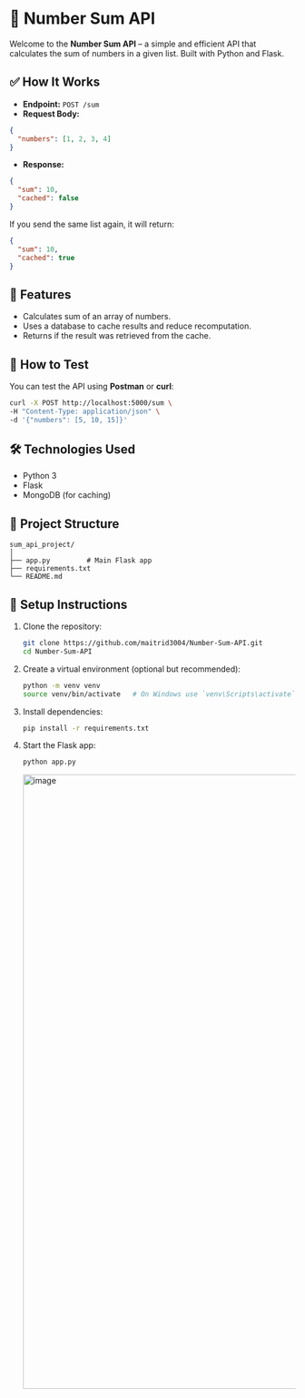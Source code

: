 # 🔢 Number Sum API

Welcome to the **Number Sum API** – a simple and efficient API that calculates the sum of numbers in a given list. Built with Python and Flask.

## ✅ How It Works

- **Endpoint:** `POST /sum`
- **Request Body:**

```json
{
  "numbers": [1, 2, 3, 4]
}
````

* **Response:**

```json
{
  "sum": 10,
  "cached": false
}
```

If you send the same list again, it will return:

```json
{
  "sum": 10,
  "cached": true
}
```

## 🚀 Features

* Calculates sum of an array of numbers.
* Uses a database to cache results and reduce recomputation.
* Returns if the result was retrieved from the cache.

## 🧪 How to Test

You can test the API using **Postman** or **curl**:

```bash
curl -X POST http://localhost:5000/sum \
-H "Content-Type: application/json" \
-d '{"numbers": [5, 10, 15]}'
```

## 🛠 Technologies Used

* Python 3
* Flask
* MongoDB (for caching)

## 📂 Project Structure

```
sum_api_project/
│
├── app.py         # Main Flask app
├── requirements.txt
└── README.md
```

## 📌 Setup Instructions

1. Clone the repository:

   ```bash
   git clone https://github.com/maitrid3004/Number-Sum-API.git
   cd Number-Sum-API
   ```

2. Create a virtual environment (optional but recommended):

   ```bash
   python -m venv venv
   source venv/bin/activate   # On Windows use `venv\Scripts\activate`
   ```

3. Install dependencies:

   ```bash
   pip install -r requirements.txt
   ```

4. Start the Flask app:

   ```bash
   python app.py
   ```

   <img width="1920" height="1080" alt="image" src="https://github.com/user-attachments/assets/666d3931-f334-4ead-a235-f543556ee18b" />


